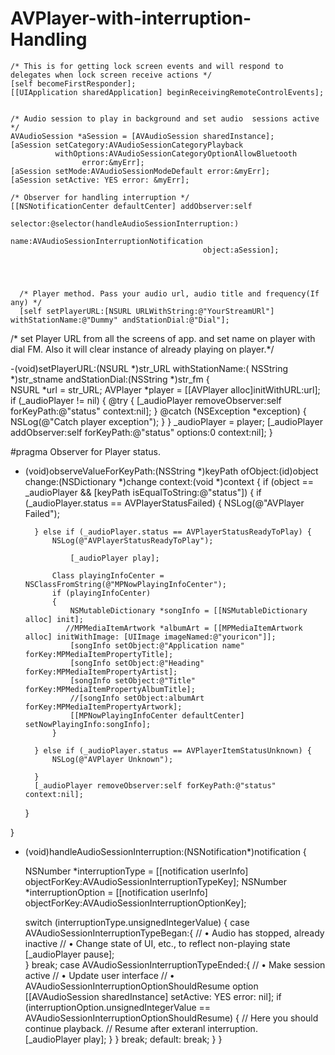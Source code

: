 # AVPlayer-with-interruption-Handling

   
    
    
    /* This is for getting lock screen events and will respond to delegates when lock screen receive actions */
    [self becomeFirstResponder];
    [[UIApplication sharedApplication] beginReceivingRemoteControlEvents];
    
    
    /* Audio session to play in background and set audio  sessions active */
    AVAudioSession *aSession = [AVAudioSession sharedInstance];
    [aSession setCategory:AVAudioSessionCategoryPlayback
              withOptions:AVAudioSessionCategoryOptionAllowBluetooth
                    error:&myErr];
    [aSession setMode:AVAudioSessionModeDefault error:&myErr];
    [aSession setActive: YES error: &myErr];
    
    /* Observer for handling interruption */
    [[NSNotificationCenter defaultCenter] addObserver:self
                                             selector:@selector(handleAudioSessionInterruption:)
                                                 name:AVAudioSessionInterruptionNotification
                                               object:aSession];
    
    
   
    
      /* Player method. Pass your audio url, audio title and frequency(If any) */
      [self setPlayerURL:[NSURL URLWithString:@"YourStreamURl"] withStationName:@"Dummy" andStationDial:@"Dial"];


/* set Player URL from all the screens of app. and set name on player with dial FM. Also it will clear instance of already playing on player.*/

-(void)setPlayerURL:(NSURL *)str_URL withStationName:( NSString *)str_stname andStationDial:(NSString *)str_fm
{    
    NSURL *url = str_URL;
    AVPlayer *player = [[AVPlayer alloc]initWithURL:url];
    if (_audioPlayer != nil)
    {
        @try {
            [_audioPlayer removeObserver:self forKeyPath:@"status" context:nil];
        } @catch (NSException *exception) {
            NSLog(@"Catch player exception");
        }
    }
    _audioPlayer = player;
    [_audioPlayer addObserver:self forKeyPath:@"status" options:0 context:nil];
}


#pragma Observer for Player status.
- (void)observeValueForKeyPath:(NSString *)keyPath ofObject:(id)object change:(NSDictionary *)change context:(void *)context {    if (object == _audioPlayer && [keyPath isEqualToString:@"status"]) {
        if (_audioPlayer.status == AVPlayerStatusFailed) {
            NSLog(@"AVPlayer Failed");
           
        } else if (_audioPlayer.status == AVPlayerStatusReadyToPlay) {
            NSLog(@"AVPlayerStatusReadyToPlay");
            
                [_audioPlayer play];

            Class playingInfoCenter = NSClassFromString(@"MPNowPlayingInfoCenter");
            if (playingInfoCenter)
            {
                NSMutableDictionary *songInfo = [[NSMutableDictionary alloc] init];
               //MPMediaItemArtwork *albumArt = [[MPMediaItemArtwork alloc] initWithImage: [UIImage imageNamed:@"youricon"]];
                [songInfo setObject:@"Application name" forKey:MPMediaItemPropertyTitle];
                [songInfo setObject:@"Heading" forKey:MPMediaItemPropertyArtist];
                [songInfo setObject:@"Title" forKey:MPMediaItemPropertyAlbumTitle];
                //[songInfo setObject:albumArt forKey:MPMediaItemPropertyArtwork];
                [[MPNowPlayingInfoCenter defaultCenter] setNowPlayingInfo:songInfo];                
            }
            
        } else if (_audioPlayer.status == AVPlayerItemStatusUnknown) {
            NSLog(@"AVPlayer Unknown");           
            
        }
        [_audioPlayer removeObserver:self forKeyPath:@"status" context:nil];
    }
    
}

- (void)handleAudioSessionInterruption:(NSNotification*)notification {
    
    NSNumber *interruptionType = [[notification userInfo] objectForKey:AVAudioSessionInterruptionTypeKey];
    NSNumber *interruptionOption = [[notification userInfo] objectForKey:AVAudioSessionInterruptionOptionKey];
    
    
    switch (interruptionType.unsignedIntegerValue) {
        case AVAudioSessionInterruptionTypeBegan:{
            // • Audio has stopped, already inactive
            // • Change state of UI, etc., to reflect non-playing state
             [_audioPlayer pause];            
        } break;
        case AVAudioSessionInterruptionTypeEnded:{
            // • Make session active
            // • Update user interface
            // • AVAudioSessionInterruptionOptionShouldResume option                    
            [[AVAudioSession sharedInstance] setActive: YES error: nil];
            if (interruptionOption.unsignedIntegerValue == AVAudioSessionInterruptionOptionShouldResume) {
                // Here you should continue playback.
                // Resume after exteranl interruption.            
                [_audioPlayer play];
            }
        } break;
        default:
            break;
    }
}
